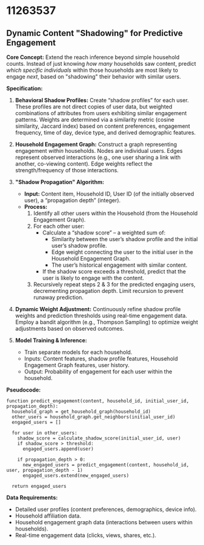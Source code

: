 # 11263537

## Dynamic Content "Shadowing" for Predictive Engagement

**Core Concept:** Extend the reach inference beyond simple household counts. Instead of just knowing *how many* households saw content, predict *which specific individuals* within those households are most likely to engage *next*, based on "shadowing" their behavior with similar users.

**Specification:**

1.  **Behavioral Shadow Profiles:**  Create “shadow profiles” for each user. These profiles are not direct copies of user data, but weighted combinations of attributes from users exhibiting similar engagement patterns.  Weights are determined via a similarity metric (cosine similarity, Jaccard index) based on content preferences, engagement frequency, time of day, device type, and derived demographic features.

2.  **Household Engagement Graph:** Construct a graph representing engagement *within* households. Nodes are individual users. Edges represent observed interactions (e.g., one user sharing a link with another, co-viewing content). Edge weights reflect the strength/frequency of those interactions.

3.  **"Shadow Propagation" Algorithm:**
    *   **Input:** Content item, Household ID, User ID (of the initially observed user), a “propagation depth” (integer).
    *   **Process:**
        1.  Identify all other users within the Household (from the Household Engagement Graph).
        2.  For each other user:
            *   Calculate a “shadow score” – a weighted sum of:
                *   Similarity between the user’s shadow profile and the initial user’s shadow profile.
                *   Edge weight connecting the user to the initial user in the Household Engagement Graph.
                *   The user’s historical engagement with similar content.
            *   If the shadow score exceeds a threshold, predict that the user is likely to engage with the content.
        3.  Recursively repeat steps 2 & 3 for the predicted engaging users, decrementing propagation depth. Limit recursion to prevent runaway prediction.

4.  **Dynamic Weight Adjustment:** Continuously refine shadow profile weights and prediction thresholds using real-time engagement data. Employ a bandit algorithm (e.g., Thompson Sampling) to optimize weight adjustments based on observed outcomes.

5.  **Model Training & Inference:**
    *   Train separate models for each household.
    *   Inputs: Content features, shadow profile features, Household Engagement Graph features, user history.
    *   Output: Probability of engagement for each user within the household.

**Pseudocode:**

```
function predict_engagement(content, household_id, initial_user_id, propagation_depth):
  household_graph = get_household_graph(household_id)
  other_users = household_graph.get_neighbors(initial_user_id)
  engaged_users = []

  for user in other_users:
    shadow_score = calculate_shadow_score(initial_user_id, user)
    if shadow_score > threshold:
      engaged_users.append(user)

    if propagation_depth > 0:
      new_engaged_users = predict_engagement(content, household_id, user, propagation_depth - 1)
      engaged_users.extend(new_engaged_users)

  return engaged_users
```

**Data Requirements:**

*   Detailed user profiles (content preferences, demographics, device info).
*   Household affiliation data.
*   Household engagement graph data (interactions between users within households).
*   Real-time engagement data (clicks, views, shares, etc.).